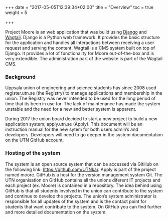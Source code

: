 +++
date = "2017-05-05T12:39:34+02:00"
title = "Overview"
toc = true
weight = 5

+++

Project Moore is an web application that was build using
[Django](https://www.djangoproject.com/) and [Wagtail](https://wagtail.io/).
Django is a Python web framework. It provides the basic structure for the
application and handles all interactions between receiving a user request and
serving the content. Wagtail is a CMS system built on top of Django. It provides
a lot of functionality for Moore out-of-the-box and is very extendible. The
administration part of the website is part of the Wagtail CMS.

### Background

Uppsala union of engineering and science students has since 2008 used
register.utn.se (the Registry) to manage applications and membership in the
union. The Registry was never intended to be used for the long period of time
that its been in use for. The lack of maintenance has made the system unstable
and the need for a new and better system is apparent.

During 2017 the union board decided to start a new project to build a new
application system; apply.utn.se (Apply). This document will be an instruction
manual for the new sytem for both users admin’s and developers. Developers will
need to go deeper in the system documentation on the UTN GitHub account.

### Hosting of the system

The system is an open source system that can be accessed via GitHub on the
following link: https://github.com/UTNkar. Apply is part of the project named
moore. GitHub is a host for the version management system Git. The UTN
organisation on GitHub contains all the unions diferent IT projects and each
project (ex. Moore) is contained in a repository. The idea behind using GitHub
is that all students involved in the union can contribute to the system and
continue to develop the projects. The union’s system administrator is
responsible for all updates of the system and is the contact point for students
that want contribute to the system. On GitHub you can find further and more
detailed documentation on the system.
